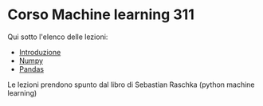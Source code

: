 # Corso Machine learning 311

Qui sotto l'elenco delle lezioni:
+ [Introduzione](https://colab.research.google.com/github/fdalforno/basic_course/blob/main/01%20-%20Base.ipynb)
+ [Numpy](https://colab.research.google.com/github/fdalforno/basic_course/blob/main/02%20-%20Numpy.ipynb)
+ [Pandas](https://colab.research.google.com/github/fdalforno/basic_course/blob/main/03%20-%20Pandas.ipynb)

Le lezioni prendono spunto dal libro di Sebastian Raschka (python machine learning)